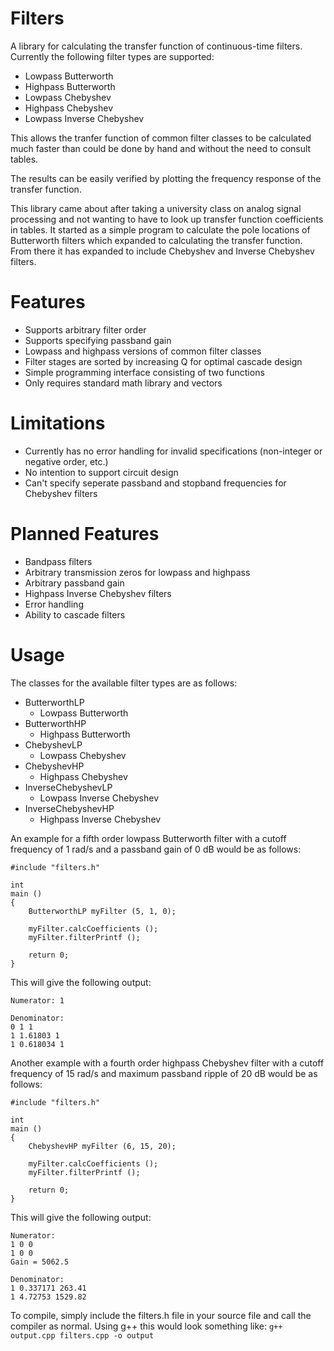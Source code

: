 # Filters
A library for calculating the transfer function of continuous-time filters.
Currently the following filter types are supported:
* Lowpass Butterworth
* Highpass Butterworth
* Lowpass Chebyshev
* Highpass Chebyshev
* Lowpass Inverse Chebyshev

This allows the tranfer function of common filter classes to be calculated much faster than could be done by hand and without the need to consult tables.

The results can be easily verified by plotting the frequency response of the transfer function.

This library came about after taking a university class on analog signal processing and not wanting to have to look up transfer function coefficients in tables.
It started as a simple program to calculate the pole locations of Butterworth filters which expanded to calculating the transfer function. From there it has expanded
to include Chebyshev and Inverse Chebyshev filters.

# Features
* Supports arbitrary filter order
* Supports specifying passband gain
* Lowpass and highpass versions of common filter classes
* Filter stages are sorted by increasing Q for optimal cascade design
* Simple programming interface consisting of two functions
* Only requires standard math library and vectors

# Limitations
* Currently has no error handling for invalid specifications (non-integer or negative order, etc.)
* No intention to support circuit design
* Can't specify seperate passband and stopband frequencies for Chebyshev filters

# Planned Features
* Bandpass filters
* Arbitrary transmission zeros for lowpass and highpass
* Arbitrary passband gain
* Highpass Inverse Chebyshev filters
* Error handling
* Ability to cascade filters

# Usage
The classes for the available filter types are as follows:
* ButterworthLP
	* Lowpass Butterworth
* ButterworthHP
	* Highpass Butterworth
* ChebyshevLP
	* Lowpass Chebyshev
* ChebyshevHP
	* Highpass Chebyshev
* InverseChebyshevLP
	* Lowpass Inverse Chebyshev
* InverseChebyshevHP
	* Highpass Inverse Chebyshev

An example for a fifth order lowpass Butterworth filter with a cutoff frequency of 1 rad/s and a passband gain of 0 dB would be as follows:

```
#include "filters.h"

int
main ()
{
	ButterworthLP myFilter (5, 1, 0);

	myFilter.calcCoefficients ();
	myFilter.filterPrintf ();

	return 0;
}
```

This will give the following output:
```
Numerator: 1

Denominator:
0 1 1
1 1.61803 1
1 0.618034 1
```

Another example with a fourth order highpass Chebyshev filter with a cutoff frequency of 15 rad/s and maximum passband ripple of 20 dB would be as follows:

```
#include "filters.h"

int
main ()
{
	ChebyshevHP myFilter (6, 15, 20);

	myFilter.calcCoefficients ();
	myFilter.filterPrintf ();

	return 0;
}
```

This will give the following output:

```
Numerator:
1 0 0
1 0 0
Gain = 5062.5

Denominator:
1 0.337171 263.41 
1 4.72753 1529.82
```

To compile, simply include the filters.h file in your source file and call the compiler as normal.
Using g++ this would look something like:
 `g++ output.cpp filters.cpp -o output`

